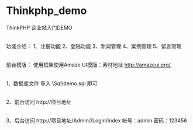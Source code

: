# Thinkphp_demo
ThinkPHP 企业站入门DEMO

<br>
功能介绍：
1、注册功能
2、登陆功能
3、新闻管理
4、案例管理
5、留言管理
<br><br>


前台模版：
使用框架使用Amaze UI模版：素材地址 http://amazeui.org/
<br><br>


1、数据库文件
导入 \Sql\demo.sql 即可
<br><br>


2、前台访问 
http://项目地址
<br><br>


3、后台访问 
http://项目地址/Admin//Login/index
帐号：admin  密码：123456
